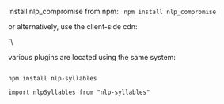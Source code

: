 install nlp_compromise from npm:
<code>
npm install nlp_compromise
</code>

or alternatively, use the client-side cdn:

`<script src="https://npmcdn.com/nlp_compromise@latest/builds/nlp_compromise.min.js"></script>\

various plugins are located using the same system:

<code>
npm install nlp-syllables
</code>

    import nlpSyllables from "nlp-syllables"